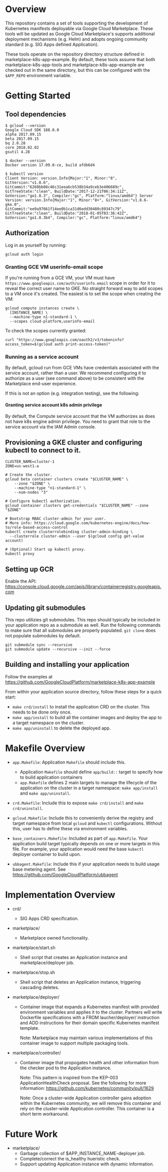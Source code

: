 # Overview

This repository contains a set of tools supporting the development of Kubernetes
manifests deployable via Google Cloud Marketplace. These tools will be updated
as Google Cloud Marketplace's supports additional deployment mechanisms (e.g.
Helm) and adopts ongoing community standard (e.g. SIG Apps defined Application).

These tools operate on the repository directory structure defined in
marketplace-k8s-app-example. By default, these tools assume that both
marketplace-k8s-app-tools and marketplace-k8s-app-example are checked out
in the same directory, but this can be configured with the `$APP_REPO`
environment variable.

# Getting Started

## Tool dependencies

```
$ gcloud --version
Google Cloud SDK 188.0.0
alpha 2017.09.15
beta 2017.09.15
bq 2.0.28
core 2018.02.02
gsutil 4.28

$ docker --version
Docker version 17.09.0-ce, build afdb6d4

$ kubectl version
Client Version: version.Info{Major:"1", Minor:"8",
GitVersion:"v1.8.6", GitCommit:"6260bb08c46c31eea6cb538b34a9ceb3e406689c",
GitTreeState:"clean", BuildDate:"2017-12-21T06:34:11Z",
GoVersion:"go1.8.3", Compiler:"gc", Platform:"linux/amd64"} Server
Version: version.Info{Major:"1", Minor:"8+", GitVersion:"v1.8.6-gke.0",
GitCommit:"ee9a97661f14ee0b1ca31d6edd30480c89347c79",
GitTreeState:"clean", BuildDate:"2018-01-05T03:36:42Z",
GoVersion:"go1.8.3b4", Compiler:"gc", Platform:"linux/amd64"}
```

## Authorization

Log in as yourself by running:

```shell
gcloud auth login
```

### Granting GCE VM userinfo-email scope

If you're running from a GCE VM, your VM must have
`https://www.googleapis.com/auth/userinfo.email` scope in order for it to
reveal the correct user name to GKE. No straight forward way to add scopes to a
VM once it's created. The easiest is to set the scope when creating the VM:

```shell
gcloud compute instances create \
  [INSTANCE_NAME] \
  --machine-type n1-standard-1 \
  --scopes cloud-platform,userinfo-email
```

To check the scopes currently granted:
```shell
curl "https://www.googleapis.com/oauth2/v3/tokeninfo?access_token=$(gcloud auth print-access-token)"
```

### Running as a service account

By default, gcloud run from GCE VMs have credentials associated with the
service account, rather than a user. We recommend configuring it to authorize
as a user (see command above) to be consistent with the Marketplace end-user
experience.

If this is not an option (e.g. integration testing), see the following:

#### Granting service account k8s admin privilege

By default, the Compute service account that the VM authorizes as does not have
k8s engine admin privilege. You need to grant that role to the service account
via the IAM Admin console.

## Provisioning a GKE cluster and configuring kubectl to connect to it.

```
CLUSTER_NAME=cluster-1
ZONE=us-west1-a

# Create the cluster.
gcloud beta container clusters create "$CLUSTER_NAME" \
    --zone "$ZONE" \
    --machine-type "n1-standard-1" \
    --num-nodes "3"

# Configure kubectl authorization.
gcloud container clusters get-credentials "$CLUSTER_NAME" --zone "$ZONE"

# Bootstrap RBAC cluster-admin for your user.
# More info: https://cloud.google.com/kubernetes-engine/docs/how-to/role-based-access-control
kubectl create clusterrolebinding cluster-admin-binding \
  --clusterrole cluster-admin --user $(gcloud config get-value account)

# (Optional) Start up kubectl proxy.
kubectl proxy
```

## Setting up GCR

Enable the API:
https://console.cloud.google.com/apis/library/containerregistry.googleapis.com

## Updating git submodules

This repo utilizies git submodules. This repo should typically be included in your
application repo as a submodule as well. Run the following commands to make sure that
all submodules are properly populated. `git clone` does not populate submodules by
default.

```shell
git submodule sync --recursive
git submodule update --recursive --init --force
```

## Building and installing your application

Follow the examples at https://github.com/GoogleCloudPlatform/marketplace-k8s-app-example

From within your application source directory, follow these steps for a quick start:

* `make crd/install` to install the application CRD on the cluster. This needs to be
  done only once.
* `make app/install` to build all the container images and deploy the app to a target
  namespace on the cluster.
* `make app/uninstall` to delete the deployed app.

# Makefile Overview

* `app.Makefile`: Application `Makefile` should include this.
    * Application `Makefile` should define `app/build::` target to specify how to
      build application containers
    * `app.Makefile` defines 2 main targets to manage the lifecycle of the application
      on the cluster in a target namespace: `make app/install` and `make app/uninstall`.

* `crd.Makefile`: Include this to expose `make crd/install` and `make crd/uninstall`.

* `gcloud.Makefile`: Include this to conveniently derive the registry and target
  namespace from local `gcloud` and `kubectl` configurations. Without this, user has
  to define these via environment variables.

* `base_containers.Makefile`: Included as part of `app.Makefile`. Your application
  build target typically depends on one or more targets in this file. For example,
  your application would need the base `kubectl` deployer container to build upon.

* `ubbagent.Makefile`: Include this if your application needs to build usage base
  metering agent. See https://github.com/GoogleCloudPlatform/ubbagent

# Implementation Overview

* crd/
    * SIG Apps CRD specification.

* marketplace/
    * Marketplace owned functionality.

* marketplace/start.sh
    * Shell script that creates an Application instance and marketplace/deployer
      job.

* marketplace/stop.sh
    * Shell script that deletes an Application instance, triggering cascading
      deletes.

* marketplace/deployer/
    * Container image that expands a Kubernetes manifest with provided
      environment variables and applies it to the cluster. Partners will write
      Dockerfile specifications with a FROM laucher/deployer/ instruction and
      ADD instructions for their domain specific Kubernetes manifest template.

      Note: Marketplace may maintain various implementations of this container
      image to support multiple packaging tools.

* marketplace/controller/
    * Container image that propogates health and other information from the
      checker pod to the Application instance.

      Note: This pattern is inspired from the KEP-003 ApplicationHealthCheck
      proposal. See the following for more information:
      https://github.com/kubernetes/community/pull/1629

      Note: Once a cluster-wide Application controller gains adoption
      within the Kubernetes community, we will remove this container
      and rely on the cluster-wide Application controller. This container
      is a short term workaround.

# Future Work

* marketplace/
   * Garbage collection of $APP_INSTANCE_NAME-deployer job.
   * Complete/correct the is_healthy hueristic check.
   * Support updating Application instance with dynamic information.
